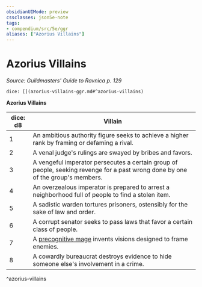 ```yaml
---
obsidianUIMode: preview
cssclasses: json5e-note
tags:
- compendium/src/5e/ggr
aliases: ["Azorius Villains"]
---
```

# Azorius Villains
*Source: Guildmasters' Guide to Ravnica p. 129* 

`dice: [](azorius-villains-ggr.md#^azorius-villains)`

**Azorius Villains**

| dice: d8 | Villain |
|----------|---------|
| 1 | An ambitious authority figure seeks to achieve a higher rank by framing or defaming a rival. |
| 2 | A venal judge's rulings are swayed by bribes and favors. |
| 3 | A vengeful imperator persecutes a certain group of people, seeking revenge for a past wrong done by one of the group's members. |
| 4 | An overzealous imperator is prepared to arrest a neighborhood full of people to find a stolen item. |
| 5 | A sadistic warden tortures prisoners, ostensibly for the sake of law and order. |
| 6 | A corrupt senator seeks to pass laws that favor a certain class of people. |
| 7 | A [precognitive mage](/3-Mechanics/CLI/bestiary/humanoid/precognitive-mage-ggr.md) invents visions designed to frame enemies. |
| 8 | A cowardly bureaucrat destroys evidence to hide someone else's involvement in a crime. |
^azorius-villains